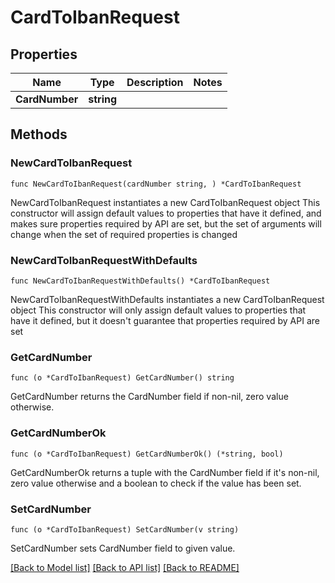 # CardToIbanRequest

## Properties

Name | Type | Description | Notes
------------ | ------------- | ------------- | -------------
**CardNumber** | **string** |  | 

## Methods

### NewCardToIbanRequest

`func NewCardToIbanRequest(cardNumber string, ) *CardToIbanRequest`

NewCardToIbanRequest instantiates a new CardToIbanRequest object
This constructor will assign default values to properties that have it defined,
and makes sure properties required by API are set, but the set of arguments
will change when the set of required properties is changed

### NewCardToIbanRequestWithDefaults

`func NewCardToIbanRequestWithDefaults() *CardToIbanRequest`

NewCardToIbanRequestWithDefaults instantiates a new CardToIbanRequest object
This constructor will only assign default values to properties that have it defined,
but it doesn't guarantee that properties required by API are set

### GetCardNumber

`func (o *CardToIbanRequest) GetCardNumber() string`

GetCardNumber returns the CardNumber field if non-nil, zero value otherwise.

### GetCardNumberOk

`func (o *CardToIbanRequest) GetCardNumberOk() (*string, bool)`

GetCardNumberOk returns a tuple with the CardNumber field if it's non-nil, zero value otherwise
and a boolean to check if the value has been set.

### SetCardNumber

`func (o *CardToIbanRequest) SetCardNumber(v string)`

SetCardNumber sets CardNumber field to given value.



[[Back to Model list]](../README.md#documentation-for-models) [[Back to API list]](../README.md#documentation-for-api-endpoints) [[Back to README]](../README.md)


